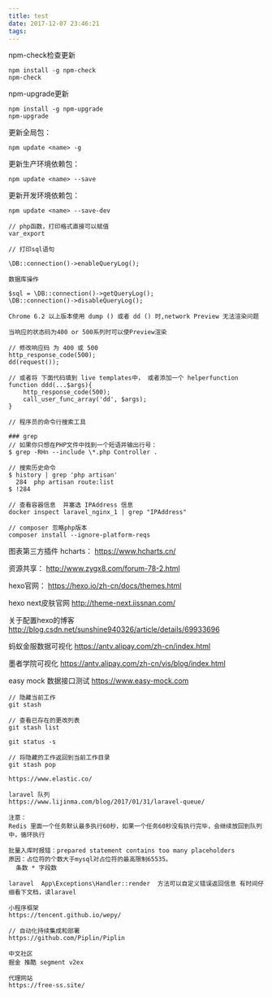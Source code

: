 ```yaml
---
title: test
date: 2017-12-07 23:46:21
tags:
---
```



npm-check检查更新
```
npm install -g npm-check
npm-check
```
npm-upgrade更新
```
npm install -g npm-upgrade
npm-upgrade
```

更新全局包：
```
npm update <name> -g
```
更新生产环境依赖包：
```
npm update <name> --save
```
更新开发环境依赖包：
```
npm update <name> --save-dev
```

```
// php函数，打印格式直接可以赋值
var_export
```

```
// 打印sql语句

\DB::connection()->enableQueryLog();

数据库操作

$sql = \DB::connection()->getQueryLog();
\DB::connection()->disableQueryLog();
```

```
Chrome 6.2 以上版本使用 dump () 或者 dd () 时,network Preview 无法渲染问题

当响应的状态码为400 or 500系列时可以使Preview渲染

// 修改响应码 为 400 或 500
http_response_code(500);
dd(request());

// 或者将 下面代码填到 live templates中， 或者添加一个 helperfunction
function ddd(...$args){
    http_response_code(500);
    call_user_func_array('dd', $args);
}
```

```
// 程序员的命令行搜索工具

### grep
// 如果你只想在PHP文件中找到一个短语并输出行号：
$ grep -RHn --include \*.php Controller .

// 搜索历史命令
$ history | grep 'php artisan'
  284  php artisan route:list
$ !284
```

```
// 查看容器信息  并塞选 IPAddress 信息
docker inspect laravel_nginx_1 | grep "IPAddress"
```

```
// composer 忽略php版本
composer install --ignore-platform-reqs
```

图表第三方插件 hcharts：
https://www.hcharts.cn/

资源共享：
http://www.zygx8.com/forum-78-2.html

hexo官网：
https://hexo.io/zh-cn/docs/themes.html

hexo next皮肤官网
http://theme-next.iissnan.com/

关于配置hexo的博客
http://blog.csdn.net/sunshine940326/article/details/69933696

蚂蚁金服数据可视化
https://antv.alipay.com/zh-cn/index.html

墨者学院可视化
https://antv.alipay.com/zh-cn/vis/blog/index.html

easy mock 数据接口测试
https://www.easy-mock.com

```
// 隐藏当前工作
git stash

// 查看已存在的更改列表
git stash list

git status -s

// 将隐藏的工作返回到当前工作目录
git stash pop
```

```
https://www.elastic.co/
```


```
laravel 队列
https://www.lijinma.com/blog/2017/01/31/laravel-queue/

注意：
Redis 里面一个任务默认最多执行60秒，如果一个任务60秒没有执行完毕，会继续放回到队列中，循环执行
```

```
批量入库时报错：prepared statement contains too many placeholders
原因：占位符的个数大于mysql对占位符的最高限制65535。
  条数 * 字段数
```

```
laravel  App\Exceptions\Handler::render  方法可以自定义错误返回信息 有时间仔细看下文档，读laravel
```

```
小程序框架
https://tencent.github.io/wepy/
```

```
// 自动化持续集成和部署
https://github.com/Piplin/Piplin
```

```
中文社区
掘金 推酷 segment v2ex
```

```
代理网站
https://free-ss.site/
```
